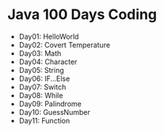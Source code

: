 # Java 100 Days Coding

- Day01: HelloWorld
- Day02: Covert Temperature
- Day03: Math
- Day04: Character
- Day05: String
- Day06: IF...Else
- Day07: Switch
- Day08: While
- Day09: Palindrome
- Day10: GuessNumber
- Day11: Function